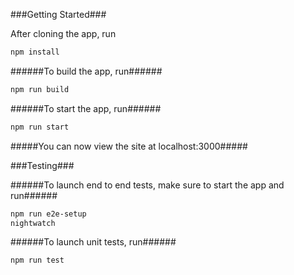 ###Getting Started###

After cloning the app, run
```bash
npm install
```

######To build the app, run######
```bash
npm run build
```

######To start the app, run######
```bash
npm run start
```
#####You can now view the site at localhost:3000#####


###Testing###

######To launch end to end tests, make sure to start the app and run######
```bash
npm run e2e-setup
nightwatch
```

######To launch unit tests, run######
```bash
npm run test
```
